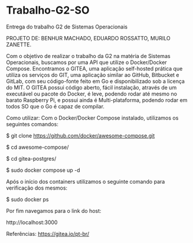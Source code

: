 # Trabalho-G2-SO
Entrega do trabalho G2 de Sistemas Operacionais 

PROJETO DE: BENHUR MACHADO, EDUARDO ROSSATTO, MURILO ZANETTE.

Com o objetivo de realizar o trabalho da G2 na matéria de Sistemas Operacionais, buscamos por uma API que utilize o Docker/Docker Compose.
Encontramos o GITEA, uma aplicação self-hosted prática que utiliza os serviços do GIT, uma aplicação similar ao GitHub, Bitbucket e GitLab, com seu código-fonte
feito em Go e disponibilizado sob a licença do MIT. O GITEA possui código aberto, fácil instalação, através de um executável ou pacote do Docker, é leve, podendo
rodar até mesmo no barato Raspberry Pi, e possui ainda é Multi-plataforma, podendo rodar em todos SO que o Go é capaz de compilar.

Como utilizar:
Com o Docker/Docker Compose instalado, utilizamos os seguintes comandos:

$ git clone https://github.com/docker/awesome-compose.git

$ cd awesome-compose/

$ cd gitea-postgres/

$ sudo docker compose up -d

Após o início dos containers utilizamos o seguinte comando para verificação dos mesmos:

$ sudo docker ps

Por fim navegamos para o link do host:

http://localhost:3000



Referências: https://gitea.io/pt-br/
